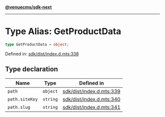 [**@venuecms/sdk-next**](../Index.md)

***

# Type Alias: GetProductData

```ts
type GetProductData = object;
```

Defined in: [sdk/dist/index.d.mts:338](https://github.com/venuecms/sdk/blob/aa6bf5e2569259dec55e399babe648ca7df4042f/packages/sdk/dist/index.d.mts#L338)

## Type declaration

| Name | Type | Defined in |
| ------ | ------ | ------ |
| <a id="path"></a> `path` | `object` | [sdk/dist/index.d.mts:339](https://github.com/venuecms/sdk/blob/aa6bf5e2569259dec55e399babe648ca7df4042f/packages/sdk/dist/index.d.mts#L339) |
| `path.siteKey` | `string` | [sdk/dist/index.d.mts:340](https://github.com/venuecms/sdk/blob/aa6bf5e2569259dec55e399babe648ca7df4042f/packages/sdk/dist/index.d.mts#L340) |
| `path.slug` | `string` | [sdk/dist/index.d.mts:341](https://github.com/venuecms/sdk/blob/aa6bf5e2569259dec55e399babe648ca7df4042f/packages/sdk/dist/index.d.mts#L341) |
